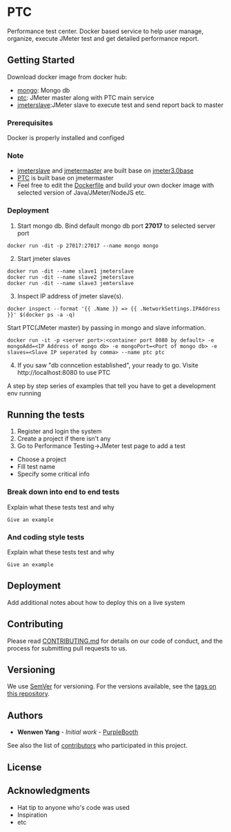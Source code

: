 # PTC 

Performance test center. Docker based service to help user manage, organize, execute JMeter test and get detailed performance report. 

## Getting Started

Download docker image from docker hub:
  - [mongo](https://hub.docker.com/_/mongo/): Mongo db
  - [ptc](https://hub.docker.com/r/wankutuzi/ptc/): JMeter master along with PTC main service
  - [jmeterslave](https://hub.docker.com/r/wankutuzi/jmeterslave/):JMeter slave to execute test and send report back to master 
  
### Prerequisites

Docker is properly installed and configed

### Note 
- [jmeterslave](https://hub.docker.com/r/wankutuzi/jmeterslave/) and [jmetermaster](https://hub.docker.com/r/wankutuzi/jmetermaster/) are built base on [jmeter3.0base](https://hub.docker.com/r/wankutuzi/jmeter3.0base/)
- [PTC](https://hub.docker.com/r/wankutuzi/ptc/) is built base on jmetermaster
- Feel free to edit the [Dockerfile](docker%20file) and build your own docker image with selected version of Java/JMeter/NodeJS etc.

### Deployment
1. Start mongo db. Bind default mongo db port **27017** to selected server port
```
docker run -dit -p 27017:27017 --name mongo mongo
```
2. Start jmeter slaves  
```
docker run -dit --name slave1 jmeterslave
docker run -dit --name slave2 jmeterslave
docker run -dit --name slave3 jemterslave
```
3. Inspect IP address of jmeter slave(s). 
```
docker inspect --format '{{ .Name }} => {{ .NetworkSettings.IPAddress }}' $(docker ps -a -q)
```
[](public/images/inspect.png)
  
Start PTC(JMeter master) by passing in mongo and slave information. 
```
docker run -it -p <server port>:<container port 8080 by default> -e mongoAdd=<IP Address of mongo db> -e mongoPort=<Port of mongo db> -e slaves=<Slave IP seperated by comma> --name ptc ptc
```
[](public/images/ptc.png)

4. If you saw "db conncetion established", your ready to go. Visite http://localhost:8080 to use PTC

A step by step series of examples that tell you have to get a development env running

## Running the tests

1. Register and login the system
2. Create a project if there isn't any
3. Go to Performance Testing->JMeter test page to add a test
- Choose a project
- Fill test name
- Specify some critical info 

### Break down into end to end tests

Explain what these tests test and why

```
Give an example
```

### And coding style tests

Explain what these tests test and why

```
Give an example
```

## Deployment

Add additional notes about how to deploy this on a live system

## Contributing

Please read [CONTRIBUTING.md](https://gist.github.com/PurpleBooth/b24679402957c63ec426) for details on our code of conduct, and the process for submitting pull requests to us.

## Versioning

We use [SemVer](http://semver.org/) for versioning. For the versions available, see the [tags on this repository](https://github.com/your/project/tags). 

## Authors

* **Wenwen Yang** - *Initial work* - [PurpleBooth](https://github.com/PurpleBooth)

See also the list of [contributors](https://github.com/your/project/contributors) who participated in this project.

## License


## Acknowledgments

* Hat tip to anyone who's code was used
* Inspiration
* etc
